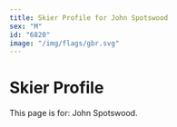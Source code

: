 ```yaml
---
title: Skier Profile for John Spotswood
sex: "M"
id: "6820"
image: "/img/flags/gbr.svg" 
---
```


# Skier Profile

This page is for: John Spotswood.
    